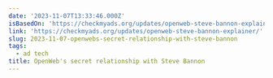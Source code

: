 ```yaml
---
date: '2023-11-07T13:33:46.000Z'
isBasedOn: 'https://checkmyads.org/updates/openweb-steve-bannon-explainer/'
link: 'https://checkmyads.org/updates/openweb-steve-bannon-explainer/'
slug: 2023-11-07-openwebs-secret-relationship-with-steve-bannon
tags:
  - ad tech
title: OpenWeb's secret relationship with Steve Bannon
---
```


